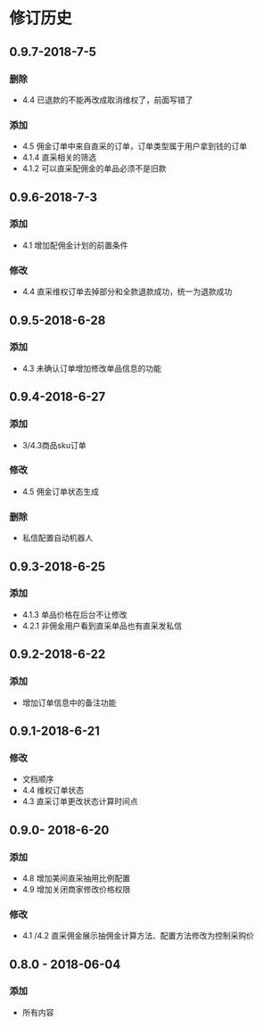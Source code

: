 # 修订历史

## 0.9.7-2018-7-5

### 删除

* 4.4 已退款的不能再改成取消维权了，前面写错了

### 添加

* 4.5 佣金订单中来自直采的订单，订单类型属于用户拿到钱的订单
* 4.1.4 直采相关的筛选
* 4.1.2 可以直采配佣金的单品必须不是旧款

## 0.9.6-2018-7-3

### 添加

* 4.1 增加配佣金计划的前置条件

### 修改

* 4.4 直采维权订单去掉部分和全款退款成功，统一为退款成功 

## 0.9.5-2018-6-28

### 添加

* 4.3 未确认订单增加修改单品信息的功能

## 0.9.4-2018-6-27

### 添加

* 3/4.3商品sku订单 

### 修改

* 4.5 佣金订单状态生成

### 删除

* 私信配置自动机器人

## 0.9.3-2018-6-25

### 添加

* 4.1.3 单品价格在后台不让修改
* 4.2.1 非佣金用户看到直采单品也有直采发私信

## 0.9.2-2018-6-22

### 添加

* 增加订单信息中的备注功能

## 0.9.1-2018-6-21

### 修改

* 文档顺序
* 4.4 维权订单状态
* 4.3 直采订单更改状态计算时间点

## 0.9.0- 2018-6-20

### 添加 

* 4.8 增加美间直采抽用比例配置
* 4.9 增加关闭商家修改价格权限

### 修改

* 4.1 /4.2 直采佣金展示抽佣金计算方法、配置方法修改为控制采购价

## 0.8.0 - 2018-06-04

### 添加

* 所有内容

### 



